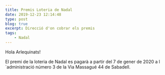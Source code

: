 ```yaml
---
title: Premis Loteria de Nadal
date: 2019-12-23 12:14:48
type: post
blog: true
excerpt: Direcció d'on cobrar els premis
tags:
    - Nadal
---
```


Hola Arlequinats!

El premi de la loteria de Nadal es pagarà a partir del 7 de gener de 2020 a l´administració número 3 de la Via Massagué 44 de Sabadell.
